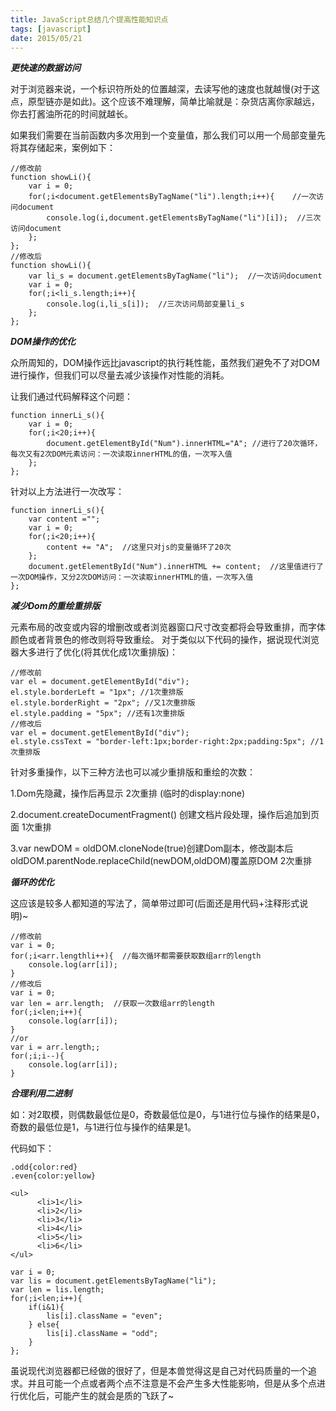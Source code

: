 ```yaml
---
title: JavaScript总结几个提高性能知识点
tags: [javascript]
date: 2015/05/21
---
```


***更快速的数据访问***

对于浏览器来说，一个标识符所处的位置越深，去读写他的速度也就越慢(对于这点，原型链亦是如此)。这个应该不难理解，简单比喻就是：杂货店离你家越远，你去打酱油所花的时间就越长。

如果我们需要在当前函数内多次用到一个变量值，那么我们可以用一个局部变量先将其存储起来，案例如下：

```
//修改前
function showLi(){
    var i = 0;
    for(;i<document.getElementsByTagName("li").length;i++){    //一次访问document
        console.log(i,document.getElementsByTagName("li")[i]);  //三次访问document
    };
};
//修改后
function showLi(){
    var li_s = document.getElementsByTagName("li");  //一次访问document
    var i = 0;
    for(;i<li_s.length;i++){
        console.log(i,li_s[i]);  //三次访问局部变量li_s
    };
};
```

***DOM操作的优化***

众所周知的，DOM操作远比javascript的执行耗性能，虽然我们避免不了对DOM进行操作，但我们可以尽量去减少该操作对性能的消耗。

让我们通过代码解释这个问题：

```
function innerLi_s(){
    var i = 0;
    for(;i<20;i++){
        document.getElementById("Num").innerHTML="A"; //进行了20次循环，每次又有2次DOM元素访问：一次读取innerHTML的值，一次写入值
    };
};
```

针对以上方法进行一次改写：

```
function innerLi_s(){
    var content ="";
    var i = 0;
    for(;i<20;i++){
        content += "A";  //这里只对js的变量循环了20次
    };
    document.getElementById("Num").innerHTML += content;  //这里值进行了一次DOM操作，又分2次DOM访问：一次读取innerHTML的值，一次写入值
};
```

***减少Dom的重绘重排版***

元素布局的改变或内容的增删改或者浏览器窗口尺寸改变都将会导致重排，而字体颜色或者背景色的修改则将导致重绘。
对于类似以下代码的操作，据说现代浏览器大多进行了优化(将其优化成1次重排版)：

```
//修改前
var el = document.getElementById("div");
el.style.borderLeft = "1px"; //1次重排版
el.style.borderRight = "2px"; //又1次重排版
el.style.padding = "5px"; //还有1次重排版
//修改后
var el = document.getElementById("div");
el.style.cssText = "border-left:1px;border-right:2px;padding:5px"; //1次重排版
```

针对多重操作，以下三种方法也可以减少重排版和重绘的次数：

1.Dom先隐藏，操作后再显示 2次重排 (临时的display:none)

2.document.createDocumentFragment() 创建文档片段处理，操作后追加到页面 1次重排

3.var newDOM = oldDOM.cloneNode(true)创建Dom副本，修改副本后oldDOM.parentNode.replaceChild(newDOM,oldDOM)覆盖原DOM 2次重排

***循环的优化***

这应该是较多人都知道的写法了，简单带过即可(后面还是用代码+注释形式说明)~

```
//修改前
var i = 0;
for(;i<arr.lengthli++){  //每次循环都需要获取数组arr的length
    console.log(arr[i]);
}
//修改后
var i = 0;
var len = arr.length;  //获取一次数组arr的length 
for(;i<len;i++){
    console.log(arr[i]);
}
//or
var i = arr.length;;
for(;i;i--){
    console.log(arr[i]);
}
```

***合理利用二进制***

如：对2取模，则偶数最低位是0，奇数最低位是0，与1进行位与操作的结果是0，奇数的最低位是1，与1进行位与操作的结果是1。

代码如下：

```
.odd{color:red}
.even{color:yellow}

<ul>
      <li>1</li>
      <li>2</li>
      <li>3</li>
      <li>4</li>
      <li>5</li>
      <li>6</li>
</ul>
```

```
var i = 0;
var lis = document.getElementsByTagName("li");
var len = lis.length;
for(;i<len;i++){
    if(i&1){
        lis[i].className = "even";
    } else{
        lis[i].className = "odd";
    }
};
```


虽说现代浏览器都已经做的很好了，但是本兽觉得这是自己对代码质量的一个追求。并且可能一个点或者两个点不注意是不会产生多大性能影响，但是从多个点进行优化后，可能产生的就会是质的飞跃了~
